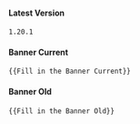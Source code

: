 #### Latest Version

```
1.20.1
```

#### Banner Current

```
{{Fill in the Banner Current}}
```

#### Banner Old

```
{{Fill in the Banner Old}}
```
